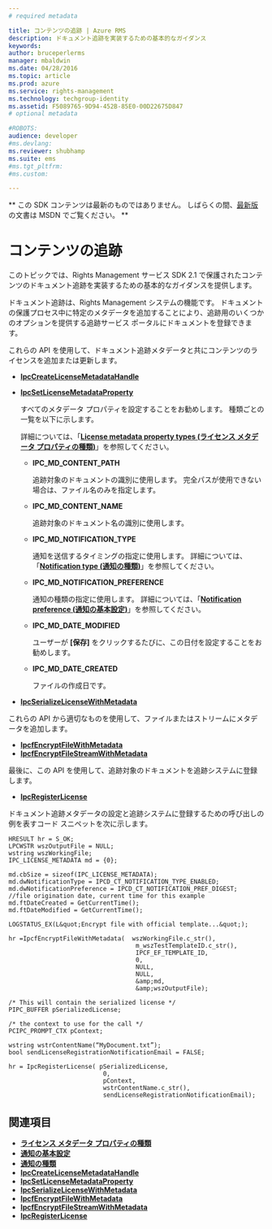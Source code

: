 ```yaml
---
# required metadata

title: コンテンツの追跡 | Azure RMS
description: ドキュメント追跡を実装するための基本的なガイダンス
keywords:
author: bruceperlerms
manager: mbaldwin
ms.date: 04/28/2016
ms.topic: article
ms.prod: azure
ms.service: rights-management
ms.technology: techgroup-identity
ms.assetid: F5089765-9D94-452B-85E0-00D22675D847
# optional metadata

#ROBOTS:
audience: developer
#ms.devlang:
ms.reviewer: shubhamp
ms.suite: ems
#ms.tgt_pltfrm:
#ms.custom:

---
```

** この SDK コンテンツは最新のものではありません。 しばらくの間、[最新版](https://msdn.microsoft.com/library/windows/desktop/hh535290(v=vs.85).aspx)の文書は MSDN でご覧ください。 **
# コンテンツの追跡

このトピックでは、Rights Management サービス SDK 2.1 で保護されたコンテンツのドキュメント追跡を実装するための基本的なガイダンスを提供します。

ドキュメント追跡は、Rights Management システムの機能です。 ドキュメントの保護プロセス中に特定のメタデータを追加することにより、追跡用のいくつかのオプションを提供する追跡サービス ポータルにドキュメントを登録できます。

これらの API を使用して、ドキュメント追跡メタデータと共にコンテンツのライセンスを追加または更新します。

-   [**IpcCreateLicenseMetadataHandle**](/rights-management/sdk/2.1/api/win/functions#msipc_ipccreatelicensemetadatahandle)
-   [**IpcSetLicenseMetadataProperty**](/rights-management/sdk/2.1/api/win/functions#msipc_ipcsetlicensemetadataproperty)

    すべてのメタデータ プロパティを設定することをお勧めします。 種類ごとの一覧を以下に示します。

    詳細については、「[**License metadata property types (ライセンス メタデータ プロパティの種類)**](/rights-management/sdk/2.1/api/win/license%20metadata%20property%20types#msipc_license_metadata_property_types)」を参照してください。

    -   **IPC\_MD\_CONTENT\_PATH**

        追跡対象のドキュメントの識別に使用します。 完全パスが使用できない場合は、ファイル名のみを指定します。

    -   **IPC\_MD\_CONTENT\_NAME**

        追跡対象のドキュメント名の識別に使用します。

    -   **IPC\_MD\_NOTIFICATION\_TYPE**

        通知を送信するタイミングの指定に使用します。 詳細については、「[**Notification type (通知の種類)**](/rights-management/sdk/2.1/api/win/notification%20type#msipc_notification_type)」を参照してください。

    -   **IPC\_MD\_NOTIFICATION\_PREFERENCE**

        通知の種類の指定に使用します。 詳細については、「[**Notification preference (通知の基本設定)**](/rights-management/sdk/2.1/api/win/constants#msipc_notification_preference)」を参照してください。

    -   **IPC\_MD\_DATE\_MODIFIED**

        ユーザーが **[保存]** をクリックするたびに、この日付を設定することをお勧めします。

    -   **IPC\_MD\_DATE\_CREATED**

        ファイルの作成日です。

-   [**IpcSerializeLicenseWithMetadata**](/rights-management/sdk/2.1/api/win/functions#msipc_ipcserializelicensemetadata)

これらの API から適切なものを使用して、ファイルまたはストリームにメタデータを追加します。

-   [**IpcfEncryptFileWithMetadata**](/rights-management/sdk/2.1/api/win/functions#msipc_ipcfencryptfilewithmetadata)
-   [**IpcfEncryptFileStreamWithMetadata**](/rights-management/sdk/2.1/api/win/functions#msipc_ipcfencryptfilestreamwithmetadata)

最後に、この API を使用して、追跡対象のドキュメントを追跡システムに登録します。

-   [**IpcRegisterLicense**](/rights-management/sdk/2.1/api/win/functions#msipc_ipcregisterlicense)

ドキュメント追跡メタデータの設定と追跡システムに登録するための呼び出しの例を表すコード スニペットを次に示します。



    HRESULT hr = S_OK;
    LPCWSTR wszOutputFile = NULL;
    wstring wszWorkingFile;
    IPC_LICENSE_METADATA md = {0};

    md.cbSize = sizeof(IPC_LICENSE_METADATA);
    md.dwNotificationType = IPCD_CT_NOTIFICATION_TYPE_ENABLED;
    md.dwNotificationPreference = IPCD_CT_NOTIFICATION_PREF_DIGEST;
    //file origination date, current time for this example
    md.ftDateCreated = GetCurrentTime();
    md.ftDateModified = GetCurrentTime();

    LOGSTATUS_EX(L&quot;Encrypt file with official template...&quot;);

    hr =IpcfEncryptFileWithMetadata(  wszWorkingFile.c_str(),
                                       m_wszTestTemplateID.c_str(),
                                       IPCF_EF_TEMPLATE_ID,
                                       0,
                                       NULL,
                                       NULL,
                                       &amp;md,
                                       &amp;wszOutputFile);

    /* This will contain the serialized license */
    PIPC_BUFFER pSerializedLicense;

    /* the context to use for the call */
    PCIPC_PROMPT_CTX pContext;

    wstring wstrContentName(“MyDocument.txt”);
    bool sendLicenseRegistrationNotificationEmail = FALSE;

    hr = IpcRegisterLicense( pSerializedLicense,
                              0,
                              pContext,
                              wstrContentName.c_str(),
                              sendLicenseRegistrationNotificationEmail);


## 関連項目


* [**ライセンス メタデータ プロパティの種類**](/rights-management/sdk/2.1/api/win/license%20metadata%20property%20types#msipc_license_metadata_property_types)
* [**通知の基本設定**](/rights-management/sdk/2.1/api/win/constants#msipc_notification_preference)
* [**通知の種類**](/rights-management/sdk/2.1/api/win/notification%20type#msipc_notification_type)
* [**IpcCreateLicenseMetadataHandle**](/rights-management/sdk/2.1/api/win/functions#msipc_ipccreatelicensemetadatahandle)
* [**IpcSetLicenseMetadataProperty**](/rights-management/sdk/2.1/api/win/functions#msipc_ipcsetlicensemetadataproperty)
* [**IpcSerializeLicenseWithMetadata**](/rights-management/sdk/2.1/api/win/functions#msipc_ipcserializelicensemetadata)
* [**IpcfEncryptFileWithMetadata**](/rights-management/sdk/2.1/api/win/functions#msipc_ipcfencryptfilewithmetadata)
* [**IpcfEncryptFileStreamWithMetadata**](/rights-management/sdk/2.1/api/win/functions#msipc_ipcfencryptfilestreamwithmetadata)
* [**IpcRegisterLicense**](/rights-management/sdk/2.1/api/win/functions#msipc_ipcregisterlicense)
 

 


<!--HONumber=Jun16_HO1-->


